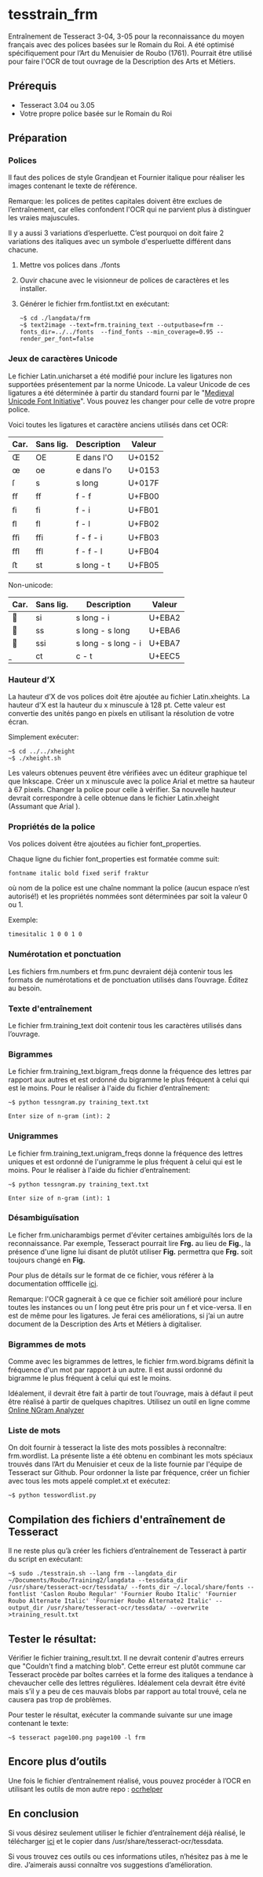 ﻿# tesstrain_frm

Entraînement de Tesseract 3-04, 3-05 pour la reconnaissance du moyen français avec des polices basées sur le Romain du Roi. A été optimisé spécifiquement pour l’Art du Menuisier de Roubo (1761). Pourrait être utilisé pour faire l'OCR de tout ouvrage de la Description des Arts et Métiers.

## Prérequis

- Tesseract 3.04 ou 3.05
- Votre propre police basée sur le Romain du Roi

## Préparation

### Polices

Il faut des polices de style Grandjean et Fournier italique pour réaliser les images contenant le texte de référence.

Remarque: les polices de petites capitales doivent être exclues de l’entraînement, car elles confondent l'OCR qui ne parvient plus à distinguer les vraies majuscules.

Il y a aussi 3 variations d’esperluette. C’est pourquoi on doit faire 2 variations des italiques avec un symbole d'esperluette différent dans chacune.

1. Mettre vos polices dans ./fonts

2. Ouvir chacune avec le visionneur de polices de caractères et les installer. 

3. Générer le fichier frm.fontlist.txt en exécutant:

	```
	~$ cd ./langdata/frm
    ~$ text2image --text=frm.training_text --outputbase=frm --fonts_dir=../../fonts  --find_fonts --min_coverage=0.95 --render_per_font=false
### Jeux de caractères Unicode

Le fichier Latin.unicharset a été modifié pour inclure les ligatures non supportées présentement par la norme Unicode. La valeur Unicode de ces ligatures a été déterminée à partir du standard fourni par le "[Medieval Unicode Font Initiative](https://folk.uib.no/hnooh/mufi/)". Vous pouvez les changer pour celle de votre propre police.

Voici toutes les ligatures et caractère anciens utilisés dans cet OCR:

| Car. | Sans lig. | Description| Valeur |
|---|----|------------|--------|
| Œ	| OE | E dans l'O | U+0152 |
| œ	| oe | e dans l'o | U+0153 |
| ſ | s  | s long     |	U+017F |
| ﬀ	| ff | f - f      |	U+FB00 |
| ﬁ	| fi | f - i      |	U+FB01 |
| ﬂ	| fl | f - l      | U+FB02 |
| ﬃ| ffi |f - f - i   |	U+FB03 |
| ﬄ| ffl |f - f - l   |	U+FB04 |
| ﬅ | st | s long - t |	U+FB05 |

Non-unicode:

| Car. | Sans lig. | Description| Valeur |
|---|----|------------|--------|
|  |si | s long - i | U+EBA2 |
| | ss	| s long - s long | U+EBA6 |
| | ssi | s long - s long - i | U+EBA7|
| |ct |	c - t	|			U+EEC5|


### Hauteur d’X

La hauteur d’X de vos polices doit être ajoutée au fichier Latin.xheights. La hauteur d'X est la hauteur du x minuscule à 128 pt. Cette valeur est convertie des unités pango en pixels en utilisant la résolution de votre écran. 

Simplement exécuter:

    ~$ cd ../../xheight
	~$ ./xheight.sh

Les valeurs obtenues peuvent être vérifiées avec un éditeur graphique tel que Inkscape.  Créer un x minuscule avec la police Arial et mettre sa hauteur à 67 pixels. Changer la police pour celle à vérifier.  Sa nouvelle hauteur devrait correspondre à celle obtenue dans le fichier Latin.xheight (Assumant que Arial ). 

### Propriétés de la police

Vos polices doivent être ajoutées au fichier font_properties.

Chaque ligne du fichier font_properties est formatée comme suit: 

    fontname italic bold fixed serif fraktur

où nom de la police est une chaîne nommant la police (aucun espace n’est autorisé!) et les propriétés nommées sont déterminées par soit la valeur 0 ou 1.

Exemple:

    timesitalic 1 0 0 1 0

### Numérotation et ponctuation

Les fichiers frm.numbers et frm.punc devraient déjà contenir tous les formats de numérotations et de ponctuation utilisés dans l’ouvrage. Éditez au besoin.

### Texte d'entraînement

Le fichier frm.training_text doit contenir tous les caractères utilisés dans l’ouvrage.

### Bigrammes

Le fichier frm.training_text.bigram_freqs donne la fréquence des lettres par rapport aux autres et est ordonné du bigramme le plus fréquent à celui qui est le moins. Pour le réaliser à l'aide du fichier d’entraînement:

    ~$ python tessngram.py training_text.txt

    Enter size of n-gram (int): 2

### Unigrammes

Le fichier frm.training_text.unigram_freqs donne la fréquence des lettres uniques et est ordonné de l'unigramme le plus fréquent à celui qui est le moins. Pour le réaliser à l'aide du fichier d’entraînement:

    ~$ python tessngram.py training_text.txt

    Enter size of n-gram (int): 1

### Désambiguïsation

Le ficher frm.unicharambigs permet d'éviter certaines ambiguïtés lors de la reconnaissance. Par exemple, Tesseract pourrait lire **Frg.** au lieu de **Fig.**, la présence d'une ligne lui disant de plutôt utiliser **Fig.** permettra que **Frg.** soit toujours changé en **Fig.**

Pour plus de détails sur le format de ce fichier, vous référer à la documentation offficelle [ici](https://github.com/tesseract-ocr/tesseract/blob/master/doc/unicharambigs.5.asc).

Remarque: l'OCR gagnerait à ce que ce fichier soit amélioré pour inclure toutes les instances ou un ſ long peut être pris pour un f et vice-versa. Il en est de même pour les ligatures. Je ferai ces améliorations, si j’ai un autre document de la Description des Arts et Métiers à digitaliser.

### Bigrammes de mots

Comme avec les bigrammes de lettres, le fichier frm.word.bigrams définit la fréquence d'un mot par rapport à un autre. Il est aussi ordonné du bigramme le plus fréquent à celui qui est le moins.

Idéalement, il devrait être fait à partir de tout l’ouvrage, mais à défaut il peut être réalisé à partir de quelques chapitres. Utilisez un outil en ligne comme [Online NGram Analyzer](http://guidetodatamining.com/ngramAnalyzer/)  

### Liste de mots

On doit fournir à tesseract la liste des mots possibles à reconnaître: frm.wordlist. La présente liste a été obtenu en combinant les mots spéciaux trouvés dans l’Art du Menuisier et ceux de la liste fournie par l'équipe de Tesseract sur Github. Pour ordonner la liste par fréquence, créer un fichier avec tous les mots appelé complet.xt et exécutez:

    ~$ python tesswordlist.py

## Compilation des fichiers d'entraînement de Tesseract

Il ne reste plus qu’à créer les fichiers d’entraînement de Tesseract à partir du script en exécutant:
```
~$ sudo ./tesstrain.sh --lang frm --langdata_dir ~/Documents/Roubo/Training2/langdata --tessdata_dir /usr/share/tesseract-ocr/tessdata/ --fonts_dir ~/.local/share/fonts --fontlist 'Caslon Roubo Regular' 'Fournier Roubo Italic' 'Fournier Roubo Alternate Italic' 'Fournier Roubo Alternate2 Italic' --output_dir /usr/share/tesseract-ocr/tessdata/ --overwrite >training_result.txt
```

## Tester le résultat:

Vérifier le fichier training_result.txt. Il ne devrait contenir d'autres erreurs que "Couldn't find a matching blob". Cette erreur est plutôt commune car Tesseract procède par boîtes carrées et la forme des italiques a tendance à chevaucher celle des lettres régulières. Idéalement cela devrait être évité mais s’il y a peu de ces mauvais blobs par rapport au total trouvé, cela ne causera pas trop de problèmes.

Pour tester le résultat, exécuter la commande suivante sur une image contenant le texte:

    ~$ tesseract page100.png page100 -l frm

## Encore plus d’outils

Une fois le fichier d’entraînement réalisé, vous pouvez procéder à l’OCR en utilisant les outils de mon autre repo : [ocrhelper](https://github.com/jrbastien/ocrhelper)

## En conclusion
Si vous désirez seulement utiliser le fichier d’entraînement déjà réalisé, le télécharger [ici](https://github.com/jrbastien/tesstraining_frm/blob/master/tessdata/frm.traineddata) et le copier dans /usr/share/tesseract-ocr/tessdata.

Si vous trouvez ces outils ou ces informations utiles, n’hésitez pas à me le dire. J’aimerais aussi connaître vos suggestions d’amélioration.
